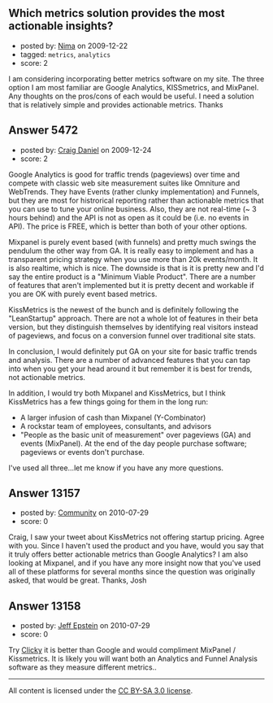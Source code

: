 ## Which metrics solution provides the most actionable insights?

- posted by: [Nima](https://stackexchange.com/users/-1/2007-nima) on 2009-12-22
- tagged: `metrics`, `analytics`
- score: 2

I am considering incorporating better metrics software on my site. The three option I am most familiar are Google Analytics, KISSmetrics, and MixPanel. Any thoughts on the pros/cons of each would be useful. I need a solution that is relatively simple and provides actionable metrics. Thanks


## Answer 5472

- posted by: [Craig Daniel](https://stackexchange.com/users/-1/43-craig-daniel) on 2009-12-24
- score: 2

Google Analytics is good for traffic trends (pageviews) over time and compete with classic web site measurement suites like Omniture and WebTrends.  They have Events (rather clunky implementation) and Funnels, but they are most for histrorical reporting rather than actionable metrics that you can use to tune your online business.  Also, they are not real-time (~ 3 hours behind) and the API is not as open as it could be (i.e. no events in API).  The price is FREE, which is better than both of your other options.

Mixpanel is purely event based (with funnels) and pretty much swings the pendulum the other way from GA.  It is really easy to implement and has a transparent pricing strategy when you use more than 20k events/month.  It is also realtime, which is nice.  The downside is that is it is pretty new and I'd say the entire product is a "Minimum Viable Product".  There are a number of features that aren't implemented but it is pretty decent and workable if you are OK with purely event based metrics.

KissMetrics is the newest of the bunch and is definitely following the "LeanStartup" approach.  There are not a whole lot of features in their beta version, but they distinguish themselves by identifying real visitors instead of pageviews, and focus on a conversion funnel over traditional site stats.

In conclusion, I would definitely put GA on your site for basic traffic trends and analysis.  There are a number of advanced features that you can tap into when you get your head around it but remember it is best for trends, not actionable metrics.

In addition, I would try both Mixpanel and KissMetrics, but I think KissMetrics has a few things going for them in the long run:  

 - A larger infusion of cash than Mixpanel (Y-Combinator)
 - A rockstar team of employees, consultants, and advisors
 - "People as the basic unit of measurement" over pageviews (GA) and events (MixPanel).  At the end of the day people purchase software; pageviews or events don't purchase.

I've used all three...let me know if you have any more questions.




## Answer 13157

- posted by: [Community](https://stackexchange.com/users/-1/-1-community) on 2010-07-29
- score: 0

Craig, I saw your tweet about KissMetrics not offering startup pricing. Agree with you. Since I haven't used the product and you have, would you say that it truly offers better actionable metrics than Google Analytics? I am also looking at Mixpanel, and if you have any more insight now that you've used all of these platforms for several months since the question was originally asked, that would be great. Thanks, Josh


## Answer 13158

- posted by: [Jeff Epstein](https://stackexchange.com/users/-1/3666-jeff-epstein) on 2010-07-29
- score: 0

<p>Try <a href="http://getclicky.com" rel="nofollow">Clicky</a> it is better than Google and would compliment MixPanel / Kissmetrics.  It is likely you will want both an Analytics and Funnel Analysis software as they measure different metrics..</p>




---

All content is licensed under the [CC BY-SA 3.0 license](https://creativecommons.org/licenses/by-sa/3.0/).
